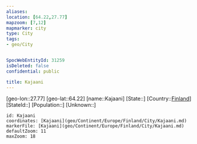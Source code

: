 ```yaml
---
aliases: 
location: [64.22,27.77]
mapzoom: [7,12] 
mapmarker: city 
type: City
tags:
- geo/City


SpocWebEntityId: 31259
isDeleted: false
confidential: public

title: Kajaani
---
```

[geo-lon::27.77]
[geo-lat::64.22]
[name::Kajaani]
[State::]
[Country::[Finland](geo/Continent/Europe/Finland.md)]
[StateId::]
[Population::]
[Unknown::]


```leaflet
id: Kajaani
coordinates: [Kajaani](geo/Continent/Europe/Finland/City/Kajaani.md)
markerFile: [Kajaani](geo/Continent/Europe/Finland/City/Kajaani.md)
defaultZoom: 11 
maxZoom: 18
```


